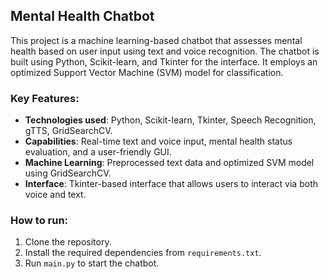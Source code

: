 ## Mental Health Chatbot

This project is a machine learning-based chatbot that assesses mental health based on user input using text and voice recognition. The chatbot is built using Python, Scikit-learn, and Tkinter for the interface. It employs an optimized Support Vector Machine (SVM) model for classification.

### Key Features:
- **Technologies used**: Python, Scikit-learn, Tkinter, Speech Recognition, gTTS, GridSearchCV.
- **Capabilities**: Real-time text and voice input, mental health status evaluation, and a user-friendly GUI.
- **Machine Learning**: Preprocessed text data and optimized SVM model using GridSearchCV.
- **Interface**: Tkinter-based interface that allows users to interact via both voice and text.

### How to run:
1. Clone the repository.
2. Install the required dependencies from `requirements.txt`.
3. Run `main.py` to start the chatbot.
